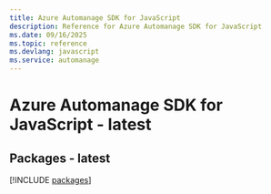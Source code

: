 ```yaml
---
title: Azure Automanage SDK for JavaScript
description: Reference for Azure Automanage SDK for JavaScript
ms.date: 09/16/2025
ms.topic: reference
ms.devlang: javascript
ms.service: automanage
---
```

# Azure Automanage SDK for JavaScript - latest
## Packages - latest
[!INCLUDE [packages](automanage-index.md)]
